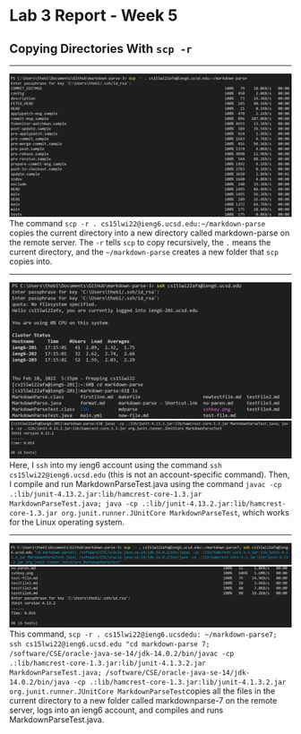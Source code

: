 # Lab 3 Report - Week 5
## Copying Directories With ```scp -r```
***
![Image](https://raw.githubusercontent.com/taniachen/cse15l-lab-reports/main/images/lab3-ss1.png)
The command ```scp -r . cs15lwi22@ieng6.ucsd.edu:~/markdown-parse``` copies the current directory into a new directory called markdown-parse on the remote server. The `-r` tells `scp` to copy recursively, the `.` means the current directory, and the `~/markdown-parse` creates a new folder that `scp` copies into.

***

![Image](https://raw.githubusercontent.com/taniachen/cse15l-lab-reports/main/images/lab3-ss2.png)
![Image](https://raw.githubusercontent.com/taniachen/cse15l-lab-reports/main/images/lab3-ss3.png)
Here, I `ssh` into my ieng6 account using the command `ssh cs15lwi22@ieng6.ucsd.edu` (this is not an account-specific command). Then, I compile and run MarkdownParseTest.java using the command `javac -cp .:lib/junit-4.13.2.jar:lib/hamcrest-core-1.3.jar MarkdownParseTest.java; java -cp .:lib/junit-4.13.2.jar:lib/hamcrest-core-1.3.jar org.junit.runner.JUnitCore MarkdownParseTest`, which works for the Linux operating system.

***

![Image](https://raw.githubusercontent.com/taniachen/cse15l-lab-reports/main/images/lab3-ss5.png)
![Image](https://raw.githubusercontent.com/taniachen/cse15l-lab-reports/main/images/lab3-ss6.png)
This command, ```scp -r . cs15lwi22@ieng6.ucsdedu: ~/markdown-parse7; ssh cs15lwi22@ieng6.ucsd.edu "cd markdown-parse 7; /software/CSE/oracle-java-se-14/jdk-14.0.2/bin/javac -cp .:lib/hamcrest-core-1.3.jar:lib/junit-4.1.3.2.jar MarkdownParseTest.java; /software/CSE/oracle-java-se-14/jdk-14.0.2/bin/java -cp .:lib/hamcrest-core-1.3.jar:lib/junit-4.1.3.2.jar org.junit.runner.JUnitCore MarkdownParseTest```copies all the files in the current directory to a new folder called markdownparse-7 on the remote server, logs into an ieng6 account, and compiles and runs MarkdownParseTest.java.